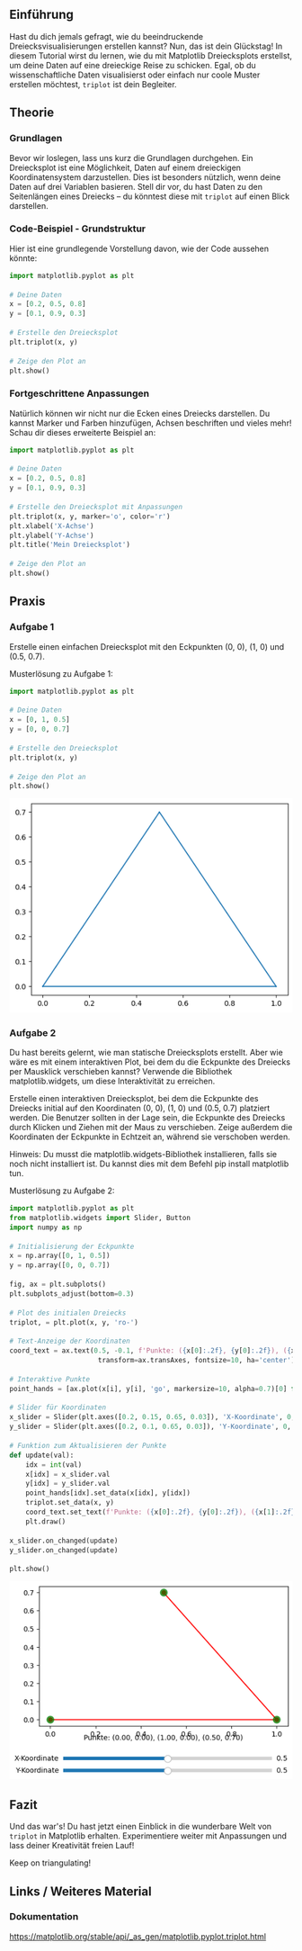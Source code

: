 ## Einführung

Hast du dich jemals gefragt, wie du beeindruckende Dreiecksvisualisierungen erstellen kannst? Nun, das ist dein Glückstag! In diesem Tutorial wirst du lernen, wie du mit Matplotlib Dreiecksplots erstellst, um deine Daten auf eine dreieckige Reise zu schicken. Egal, ob du wissenschaftliche Daten visualisierst oder einfach nur coole Muster erstellen möchtest, `triplot` ist dein Begleiter.

## Theorie

### Grundlagen

Bevor wir loslegen, lass uns kurz die Grundlagen durchgehen. Ein Dreiecksplot ist eine Möglichkeit, Daten auf einem dreieckigen Koordinatensystem darzustellen. Dies ist besonders nützlich, wenn deine Daten auf drei Variablen basieren. Stell dir vor, du hast Daten zu den Seitenlängen eines Dreiecks – du könntest diese mit `triplot` auf einen Blick darstellen.

### Code-Beispiel - Grundstruktur

Hier ist eine grundlegende Vorstellung davon, wie der Code aussehen könnte:

```python
import matplotlib.pyplot as plt

# Deine Daten
x = [0.2, 0.5, 0.8]
y = [0.1, 0.9, 0.3]

# Erstelle den Dreiecksplot
plt.triplot(x, y)

# Zeige den Plot an
plt.show()
```

### Fortgeschrittene Anpassungen

Natürlich können wir nicht nur die Ecken eines Dreiecks darstellen. Du kannst Marker und Farben hinzufügen, Achsen beschriften und vieles mehr! Schau dir dieses erweiterte Beispiel an:

```python
import matplotlib.pyplot as plt

# Deine Daten
x = [0.2, 0.5, 0.8]
y = [0.1, 0.9, 0.3]

# Erstelle den Dreiecksplot mit Anpassungen
plt.triplot(x, y, marker='o', color='r')
plt.xlabel('X-Achse')
plt.ylabel('Y-Achse')
plt.title('Mein Dreiecksplot')

# Zeige den Plot an
plt.show()
```

## Praxis

### Aufgabe 1

Erstelle einen einfachen Dreiecksplot mit den Eckpunkten (0, 0), (1, 0) und (0.5, 0.7).

Musterlösung zu Aufgabe 1:
```python
import matplotlib.pyplot as plt

# Deine Daten
x = [0, 1, 0.5]
y = [0, 0, 0.7]

# Erstelle den Dreiecksplot
plt.triplot(x, y)

# Zeige den Plot an
plt.show()
```
![](https://github.com/janehlenb/Projektarbeit-ChatGPT-Python/blob/main/Images/Darstellung/Plottypen/Unstrukturierte_Koordinaten/triplot/ms_aufgabe1.png)

### Aufgabe 2

Du hast bereits gelernt, wie man statische Dreiecksplots erstellt. Aber wie wäre es mit einem interaktiven Plot, bei dem du die Eckpunkte des Dreiecks per Mausklick verschieben kannst? Verwende die Bibliothek matplotlib.widgets, um diese Interaktivität zu erreichen.

Erstelle einen interaktiven Dreiecksplot, bei dem die Eckpunkte des Dreiecks initial auf den Koordinaten (0, 0), (1, 0) und (0.5, 0.7) platziert werden. Die Benutzer sollten in der Lage sein, die Eckpunkte des Dreiecks durch Klicken und Ziehen mit der Maus zu verschieben. Zeige außerdem die Koordinaten der Eckpunkte in Echtzeit an, während sie verschoben werden.

Hinweis: Du musst die matplotlib.widgets-Bibliothek installieren, falls sie noch nicht installiert ist. Du kannst dies mit dem Befehl pip install matplotlib tun.

Musterlösung zu Aufgabe 2:
```python
import matplotlib.pyplot as plt
from matplotlib.widgets import Slider, Button
import numpy as np

# Initialisierung der Eckpunkte
x = np.array([0, 1, 0.5])
y = np.array([0, 0, 0.7])

fig, ax = plt.subplots()
plt.subplots_adjust(bottom=0.3)

# Plot des initialen Dreiecks
triplot, = plt.plot(x, y, 'ro-')

# Text-Anzeige der Koordinaten
coord_text = ax.text(0.5, -0.1, f'Punkte: ({x[0]:.2f}, {y[0]:.2f}), ({x[1]:.2f}, {y[1]:.2f}), ({x[2]:.2f}, {y[2]:.2f})',
                      transform=ax.transAxes, fontsize=10, ha='center')

# Interaktive Punkte
point_hands = [ax.plot(x[i], y[i], 'go', markersize=10, alpha=0.7)[0] for i in range(3)]

# Slider für Koordinaten
x_slider = Slider(plt.axes([0.2, 0.15, 0.65, 0.03]), 'X-Koordinate', 0, 1)
y_slider = Slider(plt.axes([0.2, 0.1, 0.65, 0.03]), 'Y-Koordinate', 0, 1)

# Funktion zum Aktualisieren der Punkte
def update(val):
    idx = int(val)
    x[idx] = x_slider.val
    y[idx] = y_slider.val
    point_hands[idx].set_data(x[idx], y[idx])
    triplot.set_data(x, y)
    coord_text.set_text(f'Punkte: ({x[0]:.2f}, {y[0]:.2f}), ({x[1]:.2f}, {y[1]:.2f}), ({x[2]:.2f}, {y[2]:.2f})')
    plt.draw()

x_slider.on_changed(update)
y_slider.on_changed(update)

plt.show()
```
![](https://github.com/janehlenb/Projektarbeit-ChatGPT-Python/blob/main/Images/Darstellung/Plottypen/Unstrukturierte_Koordinaten/triplot/ms_aufgabe2.png)

## Fazit
Und das war's! Du hast jetzt einen Einblick in die wunderbare Welt von `triplot` in Matplotlib erhalten. Experimentiere weiter mit Anpassungen und lass deiner Kreativität freien Lauf!

Keep on triangulating!

## Links / Weiteres Material
### Dokumentation
https://matplotlib.org/stable/api/_as_gen/matplotlib.pyplot.triplot.html